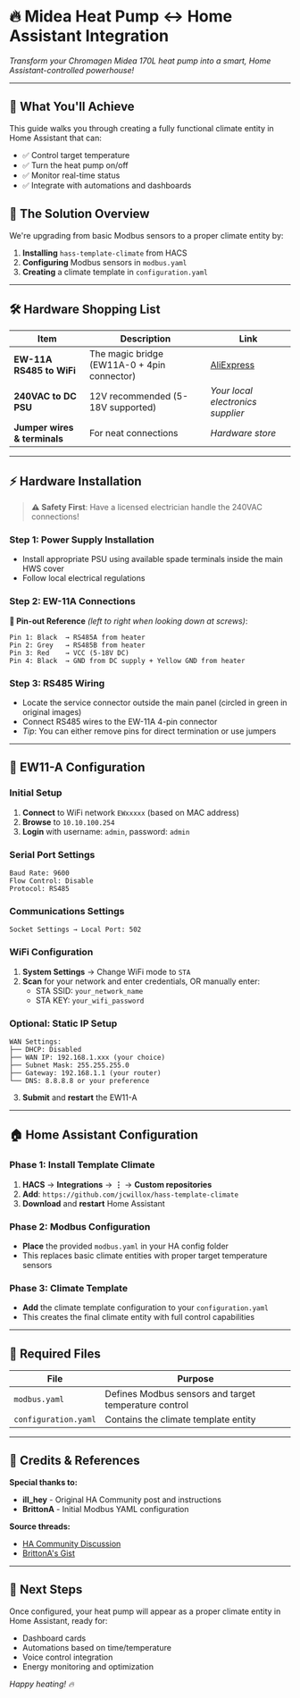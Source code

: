 # 🔥 Midea Heat Pump ↔️ Home Assistant Integration

*Transform your Chromagen Midea 170L heat pump into a smart, Home Assistant-controlled powerhouse!*

---

## 🎯 What You'll Achieve

This guide walks you through creating a fully functional climate entity in Home Assistant that can:
- ✅ Control target temperature
- ✅ Turn the heat pump on/off
- ✅ Monitor real-time status
- ✅ Integrate with automations and dashboards

## 🧩 The Solution Overview

We're upgrading from basic Modbus sensors to a proper climate entity by:

1. **Installing** `hass-template-climate` from HACS
2. **Configuring** Modbus sensors in `modbus.yaml` 
3. **Creating** a climate template in `configuration.yaml`

---

## 🛠️ Hardware Shopping List

| Item | Description | Link |
|------|-------------|------|
| **EW-11A RS485 to WiFi** | The magic bridge (EW11A-0 + 4pin connector) | [AliExpress](https://www.aliexpress.com/item/32916128353.html) |
| **240VAC to DC PSU** | 12V recommended (5-18V supported) | *Your local electronics supplier* |
| **Jumper wires & terminals** | For neat connections | *Hardware store* |

---

## ⚡ Hardware Installation

> **⚠️ Safety First**: Have a licensed electrician handle the 240VAC connections!

### Step 1: Power Supply Installation
- Install appropriate PSU using available spade terminals inside the main HWS cover
- Follow local electrical regulations

### Step 2: EW-11A Connections

**📍 Pin-out Reference** *(left to right when looking down at screws)*:
```
Pin 1: Black  → RS485A from heater
Pin 2: Grey   → RS485B from heater  
Pin 3: Red    → VCC (5-18V DC)
Pin 4: Black  → GND from DC supply + Yellow GND from heater
```

### Step 3: RS485 Wiring
- Locate the service connector outside the main panel (circled in green in original images)
- Connect RS485 wires to the EW-11A 4-pin connector
- *Tip*: You can either remove pins for direct termination or use jumpers

---

## 📡 EW11-A Configuration

### Initial Setup
1. **Connect** to WiFi network `EWxxxxx` (based on MAC address)
2. **Browse** to `10.10.100.254`
3. **Login** with username: `admin`, password: `admin`

### Serial Port Settings
```
Baud Rate: 9600
Flow Control: Disable
Protocol: RS485
```

### Communications Settings
```
Socket Settings → Local Port: 502
```

### WiFi Configuration
1. **System Settings** → Change WiFi mode to `STA`
2. **Scan** for your network and enter credentials, OR manually enter:
   - STA SSID: `your_network_name`
   - STA KEY: `your_wifi_password`

### Optional: Static IP Setup
```
WAN Settings:
├── DHCP: Disabled
├── WAN IP: 192.168.1.xxx (your choice)
├── Subnet Mask: 255.255.255.0
├── Gateway: 192.168.1.1 (your router)
└── DNS: 8.8.8.8 or your preference
```

3. **Submit** and **restart** the EW11-A

---

## 🏠 Home Assistant Configuration

### Phase 1: Install Template Climate
1. **HACS** → **Integrations** → **⋮** → **Custom repositories**
2. **Add**: `https://github.com/jcwillox/hass-template-climate`
3. **Download** and **restart** Home Assistant

### Phase 2: Modbus Configuration
- **Place** the provided `modbus.yaml` in your HA config folder
- This replaces basic climate entities with proper target temperature sensors

### Phase 3: Climate Template
- **Add** the climate template configuration to your `configuration.yaml`
- This creates the final climate entity with full control capabilities

---

## 📁 Required Files

| File | Purpose |
|------|---------|
| `modbus.yaml` | Defines Modbus sensors and target temperature control |
| `configuration.yaml` | Contains the climate template entity |

---

## 🙏 Credits & References

**Special thanks to:**
- **ill_hey** - Original HA Community post and instructions
- **BrittonA** - Initial Modbus YAML configuration

**Source threads:**
- [HA Community Discussion](https://community.home-assistant.io/t/chromagen-midea-170l-heat-pump-hot-water-system-modbus-integration-success/773718/12)
- [BrittonA's Gist](https://gist.github.com/BrittonA/339d25efb934bdb4f451ba7e2f920ba3)

---

## 🚀 Next Steps

Once configured, your heat pump will appear as a proper climate entity in Home Assistant, ready for:
- Dashboard cards
- Automations based on time/temperature
- Voice control integration
- Energy monitoring and optimization

*Happy heating! 🔥*
